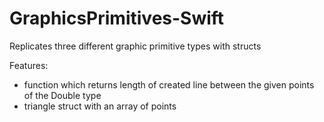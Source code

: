 # GraphicsPrimitives-Swift
Replicates three different graphic primitive types with structs

Features:
- function which returns length of created line between the given points of the Double type
- triangle struct with an array of points
